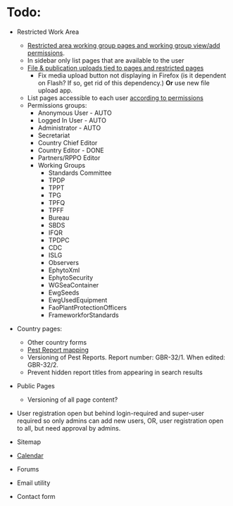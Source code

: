 # Todo:
    
- Restricted Work Area
   - [Restricted area working group pages and working group view/add permissions](http://djangosnippets.org/snippets/2736/).
   - In sidebar only list pages that are available to the user
    - [File & publication uploads tied to pages and restricted pages](https://github.com/sigurdga/django-jquery-file-upload)
      - Fix media upload button not displaying in Firefox (is it dependent on Flash? If so, get rid of this dependency.) **Or** use new file upload app.
    - List pages accessible to each user [according to permissions](http://stackoverflow.com/a/16016717)
    - Permissions groups: 
        - Anonymous User - AUTO
        - Logged In User - AUTO
        - Administrator - AUTO
        - Secretariat
        - Country Chief Editor
        - Country Editor - DONE
        - Partners/RPPO Editor
        - Working Groups
            - Standards Committee 
            - TPDP 
            - TPPT 
            - TPG 
            - TPFQ 
            - TPFF 
            - Bureau 
            - SBDS 
            - IFQR 
            - TPDPC 
            - CDC 
            - ISLG 
            - Observers 
            - EphytoXml 
            - EphytoSecurity 
            - WGSeaContainer 
            - EwgSeeds 
            - EwgUsedEquipment 
            - FaoPlantProtectionOfficers 
            - FrameworkforStandards

- Country pages:
    - Other country forms
    - [Pest Report mapping](http://leafletjs.com/examples/choropleth.html)
    - Versioning of Pest Reports. Report number: GBR-32/1. When edited: GBR-32/2.
    - Prevent hidden report titles from appearing in search results

- Public Pages
    - Versioning of all page content?

- User registration open but behind login-required and super-user required so only admins can add new users, OR, user registration open to all, but need approval by admins.

- Sitemap
- [Calendar](https://github.com/shurik/mezzanine.calendar)
- Forums
- Email utility
- Contact form
